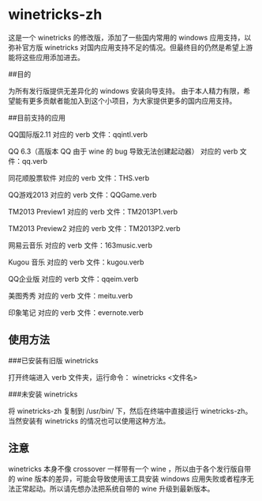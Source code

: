 winetricks-zh
===

这是一个 winetricks 的修改版，添加了一些国内常用的 windows 应用支持，以弥补官方版 winetricks 对国内应用支持不足的情况。但最终目的仍然是希望上游能将这些应用添加进去。

##目的

为所有发行版提供无差异化的 windows 安装向导支持。
由于本人精力有限，希望能有更多贡献者能加入到这个小项目，为大家提供更多的国内应用支持。

##目前支持的应用

QQ国际版2.11 
对应的 verb 文件：qqintl.verb

QQ 6.3（高版本 QQ 由于 wine 的 bug 导致无法创建起动器）
对应的 verb 文件：qq.verb

同花顺股票软件
对应的 verb 文件：THS.verb

QQ游戏2013
对应的 verb 文件：QQGame.verb

TM2013 Preview1
对应的 verb 文件：TM2013P1.verb

TM2013 Preview2
对应的 verb 文件：TM2013P2.verb

网易云音乐
对应的 verb 文件：163music.verb

Kugou 音乐
对应的 verb 文件：kugou.verb

QQ企业版 
对应的 verb 文件：qqeim.verb

美图秀秀
对应的 verb 文件：meitu.verb

印象笔记
对应的 verb 文件：evernote.verb

## 使用方法

###已安装有旧版 winetricks

打开终端进入 verb 文件夹，运行命令： winetricks <文件名> 

###未安装 winetricks 

将 winetricks-zh 复制到 /usr/bin/ 下，然后在终端中直接运行 winetricks-zh。当然安装有 winetricks 的情况也可以使用这种方法。

## 注意

winetricks 本身不像 crossover 一样带有一个 wine ，所以由于各个发行版自带的 wine 版本的差异，可能会导致使用该工具安装 windows 应用失败或者程序无法正常起动。所以请先想办法把系统自带的 wine 升级到最新版本。
